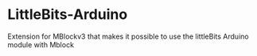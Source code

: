 # LittleBits-Arduino
Extension for MBlockv3 that makes it possible to use the littleBits Arduino module with Mblock
